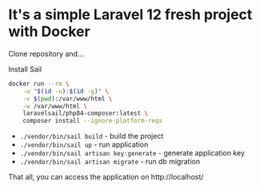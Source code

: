 # It's a simple Laravel 12 fresh project with Docker

Clone repository and...

Install Sail
```bash
docker run --rm \
    -u "$(id -u):$(id -g)" \
    -v $(pwd):/var/www/html \
    -w /var/www/html \
    laravelsail/php84-composer:latest \
    composer install --ignore-platform-reqs
```

- `./vendor/bin/sail build` - build the project 
- `./vendor/bin/sail up` - run application 
- `./vendor/bin/sail artisan key:generate` - generate application key  
- `./vendor/bin/sail artisan migrate` - run db migration

That all, you can access the application on http://localhost/
